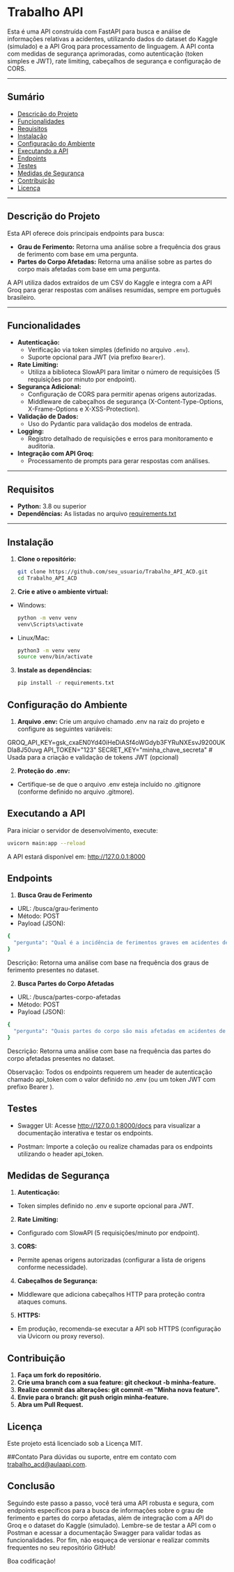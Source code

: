 # Trabalho API

Esta é uma API construída com FastAPI para busca e análise de informações relativas a acidentes, utilizando dados do dataset do Kaggle (simulado) e a API Groq para processamento de linguagem. A API conta com medidas de segurança aprimoradas, como autenticação (token simples e JWT), rate limiting, cabeçalhos de segurança e configuração de CORS.  

---

## Sumário

- [Descrição do Projeto](#descrição-do-projeto)
- [Funcionalidades](#funcionalidades)
- [Requisitos](#requisitos)
- [Instalação](#instalação)
- [Configuração do Ambiente](#configuração-do-ambiente)
- [Executando a API](#executando-a-api)
- [Endpoints](#endpoints)
- [Testes](#testes)
- [Medidas de Segurança](#medidas-de-segurança)
- [Contribuição](#contribuição)
- [Licença](#licença)


---

## Descrição do Projeto

Esta API oferece dois principais endpoints para busca:
- **Grau de Ferimento:** Retorna uma análise sobre a frequência dos graus de ferimento com base em uma pergunta.
- **Partes do Corpo Afetadas:** Retorna uma análise sobre as partes do corpo mais afetadas com base em uma pergunta.

A API utiliza dados extraídos de um CSV do Kaggle e integra com a API Groq para gerar respostas com análises resumidas, sempre em português brasileiro.

---

## Funcionalidades

- **Autenticação:**  
  - Verificação via token simples (definido no arquivo `.env`).
  - Suporte opcional para JWT (via prefixo `Bearer`).
- **Rate Limiting:**  
  - Utiliza a biblioteca SlowAPI para limitar o número de requisições (5 requisições por minuto por endpoint).
- **Segurança Adicional:**  
  - Configuração de CORS para permitir apenas origens autorizadas.
  - Middleware de cabeçalhos de segurança (X-Content-Type-Options, X-Frame-Options e X-XSS-Protection).
- **Validação de Dados:**  
  - Uso do Pydantic para validação dos modelos de entrada.
- **Logging:**  
  - Registro detalhado de requisições e erros para monitoramento e auditoria.
- **Integração com API Groq:**  
  - Processamento de prompts para gerar respostas com análises.

---

## Requisitos

- **Python:** 3.8 ou superior
- **Dependências:** As listadas no arquivo [requirements.txt](./requirements.txt)

---

## Instalação

1. **Clone o repositório:**
   ```bash
   git clone https://github.com/seu_usuario/Trabalho_API_ACD.git
   cd Trabalho_API_ACD


2. **Crie e ative o ambiente virtual:**

- Windows:
   ```bash
   python -m venv venv
   venv\Scripts\activate

- Linux/Mac:
   ```bash
   python3 -m venv venv
   source venv/bin/activate

3. **Instale as dependências:**

   ```bash
   pip install -r requirements.txt
   
## Configuração do Ambiente

1. **Arquivo .env:**
Crie um arquivo chamado .env na raiz do projeto e configure as seguintes variáveis:

GROQ_API_KEY=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
API_TOKEN="123"
SECRET_KEY="minha_chave_secreta"  # Usada para a criação e validação de tokens JWT (opcional)

2. **Proteção do .env:**
- Certifique-se de que o arquivo .env esteja incluído no .gitignore (conforme definido no arquivo .gitmore).

## Executando a API

Para iniciar o servidor de desenvolvimento, execute:

   ```bash
   uvicorn main:app --reload
```
   
A API estará disponível em: http://127.0.0.1:8000

## Endpoints
1. **Busca Grau de Ferimento**
- URL: /busca/grau-ferimento
- Método: POST
- Payload (JSON):

```bash
{
  "pergunta": "Qual é a incidência de ferimentos graves em acidentes de trabalho?"
}
```

Descrição: Retorna uma análise com base na frequência dos graus de ferimento presentes no dataset.

2. **Busca Partes do Corpo Afetadas**
- URL: /busca/partes-corpo-afetadas
- Método: POST
- Payload (JSON):

```bash
{
  "pergunta": "Quais partes do corpo são mais afetadas em acidentes de trânsito?"
}
```

Descrição: Retorna uma análise com base na frequência das partes do corpo afetadas presentes no dataset.

Observação: Todos os endpoints requerem um header de autenticação chamado api_token com o valor definido no .env (ou um token JWT com prefixo Bearer ).

## Testes
- Swagger UI:
Acesse http://127.0.0.1:8000/docs para visualizar a documentação interativa e testar os endpoints.

- Postman:
Importe a coleção ou realize chamadas para os endpoints utilizando o header api_token.

## Medidas de Segurança

1. **Autenticação:**
- Token simples definido no .env e suporte opcional para JWT.

2. **Rate Limiting:**
- Configurado com SlowAPI (5 requisições/minuto por endpoint).

3. **CORS:**
- Permite apenas origens autorizadas (configurar a lista de origens conforme necessidade).

4. **Cabeçalhos de Segurança:**
- Middleware que adiciona cabeçalhos HTTP para proteção contra ataques comuns.

5. **HTTPS:**
- Em produção, recomenda-se executar a API sob HTTPS (configuração via Uvicorn ou proxy reverso).

## Contribuição
1. **Faça um fork do repositório.**
2. **Crie uma branch com a sua feature: git checkout -b minha-feature.**
3. **Realize commit das alterações: git commit -m "Minha nova feature".**
4. **Envie para o branch: git push origin minha-feature.**
5. **Abra um Pull Request.**

## Licença
Este projeto está licenciado sob a Licença MIT.

##Contato
Para dúvidas ou suporte, entre em contato com trabalho_acd@aulaapi.com.


## Conclusão

Seguindo este passo a passo, você terá uma API robusta e segura, com endpoints específicos para a busca de informações sobre o grau de ferimento e partes do corpo afetadas, além de integração com a API do Groq e o dataset do Kaggle (simulado). Lembre-se de testar a API com o Postman e acessar a documentação Swagger para validar todas as funcionalidades. Por fim, não esqueça de versionar e realizar commits frequentes no seu repositório GitHub!

Boa codificação!
